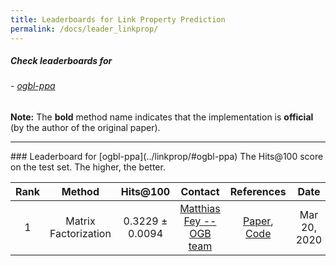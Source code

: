 ```yaml
---
title: Leaderboards for Link Property Prediction
permalink: /docs/leader_linkprop/
---
```


##### Check leaderboards for
###### - [ogbl-ppa](#ogbn-ppa)

**Note:** The **bold** method name indicates that the implementation is **official** (by the author of the original paper).


-------

<a name="ogbl-ppa"/>
### Leaderboard for [ogbl-ppa](../linkprop/#ogbl-ppa)
The Hits@100 score on the test set. The higher, the better.

| Rank  | Method | Hits@100 | Contact | References | Date 
|:----:|:-----:|:------:|:-----:|:-----:|:-----:|
|  1  |  Matrix Factorization  | 0.3229 ± 0.0094   | [Matthias Fey -- OGB team](mailto:matthias.fey@tu-dortmund.de) | [Paper](https://datajobs.com/data-science-repo/Recommender-Systems-[Netflix].pdf), [Code](https://github.com/snap-stanford/ogb/tree/master/examples/linkproppred/ppa) | Mar 20, 2020 | 

